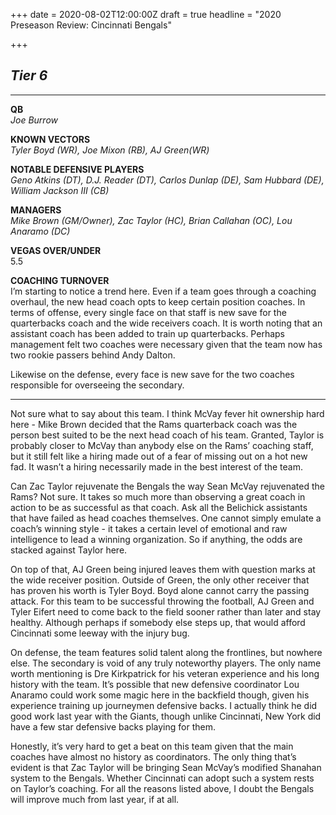 +++
date = 2020-08-02T12:00:00Z
draft = true
headline = "2020 Preseason Review: Cincinnati Bengals"

+++
## **_Tier 6_**

***

**QB**  
_Joe Burrow_

**KNOWN VECTORS**  
_Tyler Boyd (WR), Joe Mixon (RB), AJ Green(WR)_

**NOTABLE DEFENSIVE PLAYERS**  
_Geno Atkins (DT), D.J. Reader (DT), Carlos Dunlap (DE), Sam Hubbard (DE), William Jackson III (CB)_

**MANAGERS**  
_Mike Brown (GM/Owner), Zac Taylor (HC), Brian Callahan (OC), Lou Anaramo (DC)_

**VEGAS OVER/UNDER**  
5\.5

**COACHING TURNOVER**  
I’m starting to notice a trend here. Even if a team goes through a coaching overhaul, the new head coach opts to keep certain position coaches. In terms of offense, every single face on that staff is new save for the quarterbacks coach and the wide receivers coach. It is worth noting that an assistant coach has been added to train up quarterbacks. Perhaps management felt two coaches were necessary given that the team now has two rookie passers behind Andy Dalton.

Likewise on the defense, every face is new save for the two coaches responsible for overseeing the secondary.

***

Not sure what to say about this team. I think McVay fever hit ownership hard here - Mike Brown decided that the Rams quarterback coach was the person best suited to be the next head coach of his team. Granted, Taylor is probably closer to McVay than anybody else on the Rams’ coaching staff, but it still felt like a hiring made out of a fear of missing out on a hot new fad. It wasn’t a hiring necessarily made in the best interest of the team.

Can Zac Taylor rejuvenate the Bengals the way Sean McVay rejuvenated the Rams? Not sure. It takes so much more than observing a great coach in action to be as successful as that coach. Ask all the Belichick assistants that have failed as head coaches themselves. One cannot simply emulate a coach’s winning style - it takes a certain level of emotional and raw intelligence to lead a winning organization. So if anything, the odds are stacked against Taylor here.

On top of that, AJ Green being injured leaves them with question marks at the wide receiver position. Outside of Green, the only other receiver that has proven his worth is Tyler Boyd. Boyd alone cannot carry the passing attack. For this team to be successful throwing the football, AJ Green and Tyler Eifert need to come back to the field sooner rather than later and stay healthy. Although perhaps if somebody else steps up, that would afford Cincinnati some leeway with the injury bug.

On defense, the team features solid talent along the frontlines, but nowhere else. The secondary is void of any truly noteworthy players. The only name worth mentioning is Dre Kirkpatrick for his veteran experience and his long history with the team. It’s possible that new defensive coordinator Lou Anaramo could work some magic here in the backfield though, given his experience training up journeymen defensive backs. I actually think he did good work last year with the Giants, though unlike Cincinnati, New York did have a few star defensive backs playing for them.

Honestly, it’s very hard to get a beat on this team given that the main coaches have almost no history as coordinators. The only thing that’s evident is that Zac Taylor will be bringing Sean McVay’s modified Shanahan system to the Bengals. Whether Cincinnati can adopt such a system rests on Taylor’s coaching. For all the reasons listed above, I doubt the Bengals will improve much from last year, if at all.